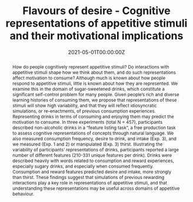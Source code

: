 ---
abstract: How do people cognitively represent appetitive stimuli? Do interactions with appetitive stimuli shape how we think about them, and do such representations affect motivation to consume? Although much is known about how people respond to appetitive stimuli, little is known about how they are represented. We examine this in the domain of sugar-sweetened drinks, which constitute a significant self-control problem for many people. Given people’s rich and diverse learning histories of consuming them, we propose that representations of these stimuli will show high variability, and that they will reflect idiosyncratic simulations, or re-enactments, of previous consumption experiences. Representing drinks in terms of consuming and enjoying them may predict the motivation to consume. In three experiments (total N = 457), participants described non-alcoholic drinks in a “feature listing task”, a free production task to assess cognitive representations of concepts through natural language. We also measured consumption frequency, desire to drink, and intake (Exp. 3), and we measured (Exp. 1 and 2) or manipulated (Exp. 3) thirst. Illustrating the variability of participants’ representations of drinks, participants reported a large number of different features (210-331 unique features per drink). Drinks were described heavily with words related to consumption and reward experiences, especially sugary drinks, and especially when consumed frequently. Consumption and reward features predicted desire and intake, more strongly than thirst. These findings suggest that simulations of previous rewarding interactions play a key role in representations of appetitive stimuli, and that understanding these representations may be useful across domains of appetitive behaviour.
authors:
- E.K. Papies
- M.A. Claassen
- D. Rusz
- M. Best
date: "2021-05-01T00:00:00Z"
doi: "10.1037/xge0001157"
featured:
image:
projects: []
publication: ''
publication_short: ""
publication-type: "2"
publication_types: "3"
publishDate: "2021-05-01T00:00:00Z"
title: Flavours of desire - Cognitive representations of appetitive stimuli and their motivational implications
url_code: ""
url_dataset: ""
url_pdf: ""
url_poster: ""
url_project: ""
url_slides: ""
url_source: ""
url_video: ""
---